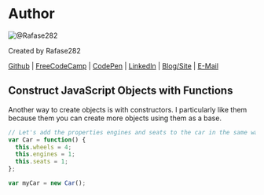 # Author
![@Rafase282](https://avatars0.githubusercontent.com/Rafase282?&s=128)

Created by Rafase282

[Github](https://github.com/Rafase282) | [FreeCodeCamp](http://www.freecodecamp.com/rafase282) | [CodePen](http://codepen.io/Rafase282/) | [LinkedIn](https://www.linkedin.com/in/rafase282) | [Blog/Site](https://rafase282.wordpress.com/) | [E-Mail](mailto:rafase282@gmail.com)

## Construct JavaScript Objects with Functions
Another way to create objects is with constructors. I particularly like them because them you can create more objects using them as a base.

```js
// Let's add the properties engines and seats to the car in the same way that the property wheels has been added below. They should both be numbers.
var Car = function() {
  this.wheels = 4;
  this.engines = 1;
  this.seats = 1;
};

var myCar = new Car();
```
